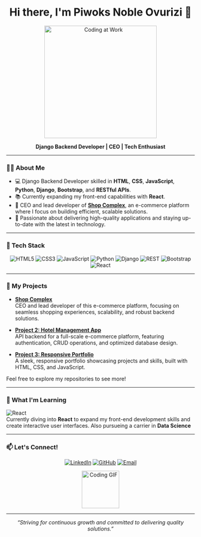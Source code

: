 <h1 align="center">Hi there, I'm Piwoks Noble Ovurizi 👋</h1>

<p align="center">
  <img src="https://media.giphy.com/media/13HgwGsXF0aiGY/giphy.gif" width="300" alt="Coding at Work"/>
</p>

<p align="center">
  <strong>Django Backend Developer | CEO | Tech Enthusiast</strong>
</p>

---

### 👨‍💻 About Me

- 💻 Django Backend Developer skilled in **HTML**, **CSS**, **JavaScript**, **Python**, **Django**, **Bootstrap**, and **RESTful APIs**.
- 📚 Currently expanding my front-end capabilities with **React**.
- 🌱 CEO and lead developer of **[Shop Complex](https://www.myshopcomplex.com)**, an e-commerce platform where I focus on building efficient, scalable solutions.
- 🚀 Passionate about delivering high-quality applications and staying up-to-date with the latest in technology.

---

### 💼 Tech Stack

<p align="center">
  <img src="https://img.shields.io/badge/Code-HTML5-informational?style=for-the-badge&logo=html5&logoColor=white" alt="HTML5"/>
  <img src="https://img.shields.io/badge/Code-CSS3-informational?style=for-the-badge&logo=css3&logoColor=white" alt="CSS3"/>
  <img src="https://img.shields.io/badge/Code-JavaScript-yellow?style=for-the-badge&logo=javascript&logoColor=white" alt="JavaScript"/>
  <img src="https://img.shields.io/badge/Code-Python-blue?style=for-the-badge&logo=python&logoColor=white" alt="Python"/>
  <img src="https://img.shields.io/badge/Framework-Django-success?style=for-the-badge&logo=django&logoColor=white" alt="Django"/>
  <img src="https://img.shields.io/badge/API-REST-green?style=for-the-badge&logo=api&logoColor=white" alt="REST"/>
  <img src="https://img.shields.io/badge/Framework-Bootstrap-blueviolet?style=for-the-badge&logo=bootstrap&logoColor=white" alt="Bootstrap"/>
  <img src="https://img.shields.io/badge/Learning-React-blue?style=for-the-badge&logo=react&logoColor=white" alt="React"/>
</p>

---

### 🚀 My Projects

- **[Shop Complex](https://www.myshopcomplex.com)**  
  CEO and lead developer of this e-commerce platform, focusing on seamless shopping experiences, scalability, and robust backend solutions.

- **[Project 2: Hotel Management App](https://github.com/Piwoksn/Compiled_Hotel_Management_App)**  
  API backend for a full-scale e-commerce platform, featuring authentication, CRUD operations, and optimized database design.

- **[Project 3: Responsive Portfolio](https://github.com/username/project3)**  
  A sleek, responsive portfolio showcasing projects and skills, built with HTML, CSS, and JavaScript.

Feel free to explore my repositories to see more!

---

### 🌱 What I'm Learning

![React](https://img.shields.io/badge/React-Learning-informational?style=for-the-badge&logo=react&logoColor=white)  
Currently diving into **React** to expand my front-end development skills and create interactive user interfaces.
Also pursueing a carrier in **Data Science**

---

### 📫 Let's Connect!

<p align="center">
  <a href="https://www.linkedin.com/in/noble-piwoks"><img src="https://img.shields.io/badge/LinkedIn-Piwoks%20Noble%20Ovurizi-blue?style=for-the-badge&logo=linkedin&logoColor=white" alt="LinkedIn"></a>
  <a href="https://github.com/piwoksn"><img src="https://img.shields.io/badge/GitHub-Piwoksn-black?style=for-the-badge&logo=github&logoColor=white" alt="GitHub"></a>
  <a href="mailto:piwoksnoble@gmail.com"><img src="https://img.shields.io/badge/Email-piwoksnoble@gmail.com-red?style=for-the-badge&logo=gmail&logoColor=white" alt="Email"></a>
</p>

<p align="center">
  <img src="https://media.giphy.com/media/ZVik7pBtu9dNS/giphy.gif" width="100" alt="Coding GIF"/>
</p>

---

<p align="center">
  <em>“Striving for continuous growth and committed to delivering quality solutions.”</em>
</p>
